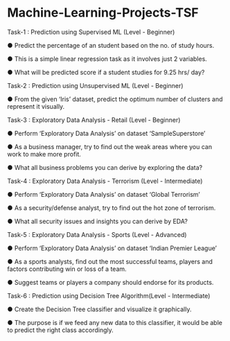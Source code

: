 # Machine-Learning-Projects-TSF
Task-1 : Prediction using Supervised ML (Level - Beginner)

● Predict the percentage of an student based on the no. of study hours.

● This is a simple linear regression task as it involves just 2 variables.

● What will be predicted score if a student studies for 9.25 hrs/ day?

Task-2 : Prediction using Unsupervised ML (Level - Beginner)

● From the given ‘Iris’ dataset, predict the optimum number of clusters
  and represent it visually.

Task-3 : Exploratory Data Analysis - Retail (Level - Beginner)

● Perform ‘Exploratory Data Analysis’ on dataset ‘SampleSuperstore’

● As a business manager, try to find out the weak areas where you can
  work to make more profit.
  
● What all business problems you can derive by exploring the data?

Task-4 : Exploratory Data Analysis - Terrorism (Level - Intermediate)

● Perform ‘Exploratory Data Analysis’ on dataset ‘Global Terrorism’

● As a security/defense analyst, try to find out the hot zone of terrorism.

● What all security issues and insights you can derive by EDA?

Task-5 : Exploratory Data Analysis - Sports (Level - Advanced)

● Perform ‘Exploratory Data Analysis’ on dataset ‘Indian Premier League’

● As a sports analysts, find out the most successful teams, players and factors
  contributing win or loss of a team.
  
● Suggest teams or players a company should endorse for its products.

Task-6 : Prediction using Decision Tree Algorithm(Level - Intermediate)

● Create the Decision Tree classifier and visualize it graphically.

● The purpose is if we feed any new data to this classifier, it would be able to
  predict the right class accordingly.
